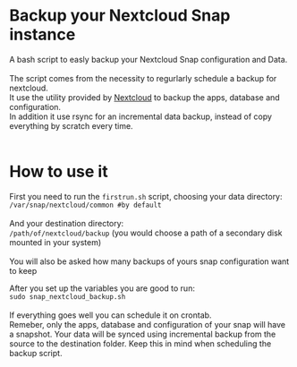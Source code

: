 # Backup your Nextcloud Snap instance
A bash script to easly backup your Nextcloud Snap configuration and Data.<br />
<br />
The script comes from the necessity to regurlarly schedule a backup for nextcloud.<br />
It use the utility provided by [Nextcloud](https://github.com/nextcloud/nextcloud-snap/wiki/How-to-backup-your-instance) to backup the apps, database and configuration.<br />
In addition it use rsync for an incremental data backup, instead of copy everything by scratch every time.<br />
<br />

# How to use it
First you need to run the `firstrun.sh` script, choosing your data directory: <br />
`/var/snap/nextcloud/common #by default` <br />
<br />
 And your destination directory: <br />
`/path/of/nextcloud/backup` (you would choose a path of a secondary disk mounted in your system) <br />
<br />
You will also be asked how many backups of yours snap configuration want to keep <br />

After you set up the variables you are good to run:<br />
`sudo snap_nextcloud_backup.sh`<br />
<br />
If everything goes well you can schedule it on crontab. <br />
Remeber, only the apps, database and configuration of your snap will have a snapshot. Your data will be synced using incremental backup from the source to the destination folder. Keep this in mind when scheduling the backup script. <br />
